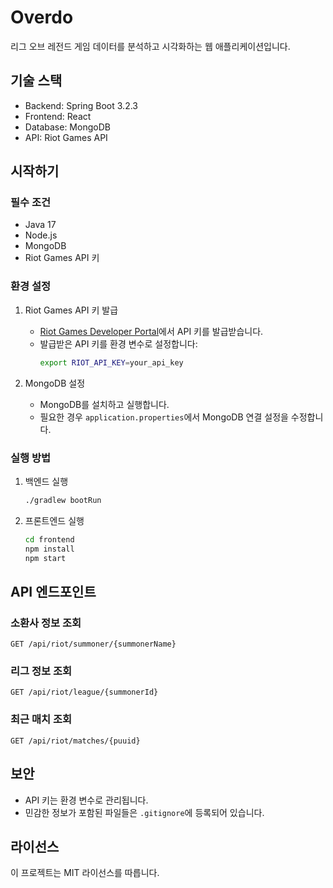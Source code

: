 # Overdo

리그 오브 레전드 게임 데이터를 분석하고 시각화하는 웹 애플리케이션입니다.

## 기술 스택

- Backend: Spring Boot 3.2.3
- Frontend: React
- Database: MongoDB
- API: Riot Games API

## 시작하기

### 필수 조건

- Java 17
- Node.js
- MongoDB
- Riot Games API 키

### 환경 설정

1. Riot Games API 키 발급
   - [Riot Games Developer Portal](https://developer.riotgames.com/)에서 API 키를 발급받습니다.
   - 발급받은 API 키를 환경 변수로 설정합니다:
     ```bash
     export RIOT_API_KEY=your_api_key
     ```

2. MongoDB 설정
   - MongoDB를 설치하고 실행합니다.
   - 필요한 경우 `application.properties`에서 MongoDB 연결 설정을 수정합니다.

### 실행 방법

1. 백엔드 실행
   ```bash
   ./gradlew bootRun
   ```

2. 프론트엔드 실행
   ```bash
   cd frontend
   npm install
   npm start
   ```

## API 엔드포인트

### 소환사 정보 조회
```
GET /api/riot/summoner/{summonerName}
```

### 리그 정보 조회
```
GET /api/riot/league/{summonerId}
```

### 최근 매치 조회
```
GET /api/riot/matches/{puuid}
```

## 보안

- API 키는 환경 변수로 관리됩니다.
- 민감한 정보가 포함된 파일들은 `.gitignore`에 등록되어 있습니다.

## 라이선스

이 프로젝트는 MIT 라이선스를 따릅니다. 